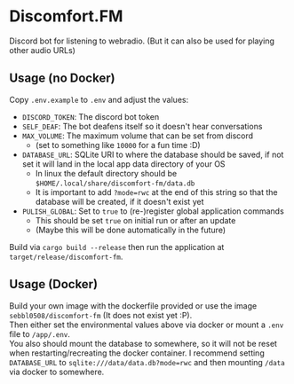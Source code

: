 # Discomfort.FM
Discord bot for listening to webradio. (But it can also be used for playing other audio URLs)

## Usage (no Docker)
Copy `.env.example` to `.env` and adjust the values:
- `DISCORD_TOKEN`: The discord bot token
- `SELF_DEAF`: The bot deafens itself so it doesn't hear conversations
- `MAX_VOLUME`: The maximum volume that can be set from discord
    - (set to something like `10000` for a fun time :D)
- `DATABASE_URL`: SQLite URI to where the database should be saved, if not set it will land in the local app data directory of your OS
    - In linux the default directory should be `$HOME/.local/share/discomfort-fm/data.db`
    - It is important to add `?mode=rwc` at the end of this string so that the database will be created, if it doesn't exist yet
- `PULISH_GLOBAL`: Set to `true` to (re-)register global application commands
    - This should be set `true` on initial run or after an update
    - (Maybe this will be done automatically in the future)

Build via `cargo build --release` then run the application at `target/release/discomfort-fm`.

## Usage (Docker)
Build your own image with the dockerfile provided or use the image `sebbl0508/discomfort-fm` (It does not exist yet :P).  
Then either set the environmental values above via docker or mount a `.env` file to `/app/.env`.  
You also should mount the database to somewhere, so it will not be reset when restarting/recreating the docker container.
I recommend setting `DATABASE_URL` to `sqlite:///data/data.db?mode=rwc` and then mounting `/data` via docker to somewhere.
